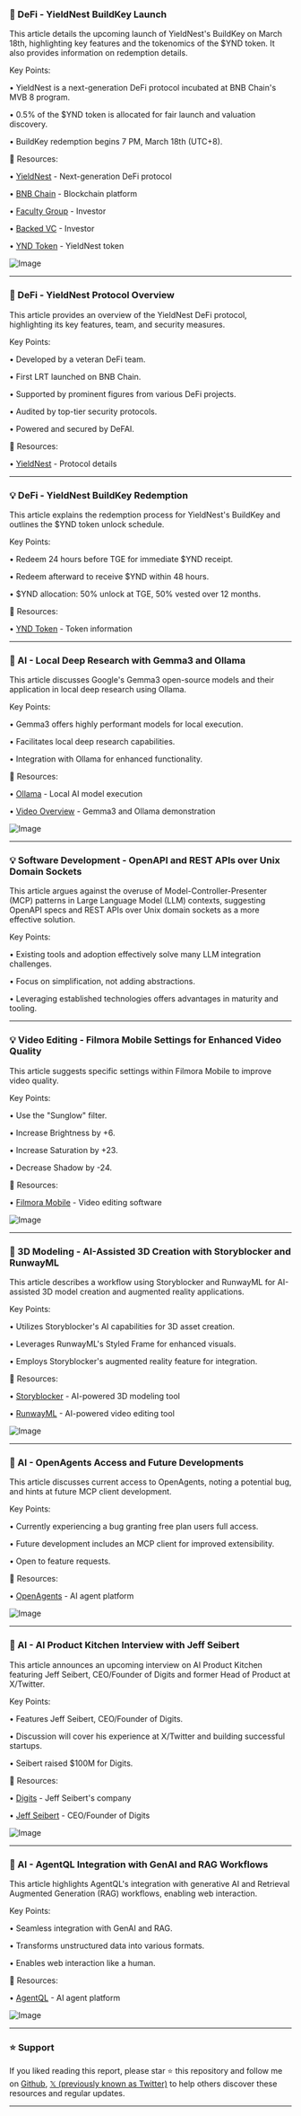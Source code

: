 ### 🚀 DeFi - YieldNest BuildKey Launch

This article details the upcoming launch of YieldNest's BuildKey on March 18th, highlighting key features and the tokenomics of the $YND token.  It also provides information on redemption details.


Key Points:

• YieldNest is a next-generation DeFi protocol incubated at BNB Chain's MVB 8 program.

• 0.5% of the $YND token is allocated for fair launch and valuation discovery.

• BuildKey redemption begins 7 PM, March 18th (UTC+8).


🔗 Resources:

• [YieldNest](https://x.com/YieldNestFi) - Next-generation DeFi protocol

• [BNB Chain](https://x.com/BNBCHAIN) -  Blockchain platform

• [Faculty Group](https://x.com/Faculty__Group) - Investor

• [Backed VC](https://x.com/BackedVC) - Investor

• [YND Token](https://x.com/search?q=%24YND&src=cashtag_click) - YieldNest token

![Image](https://pbs.twimg.com/media/Gl_EC7LbYAE3NqM?format=jpg&name=small)


---

### 🤖 DeFi - YieldNest Protocol Overview

This article provides an overview of the YieldNest DeFi protocol, highlighting its key features, team, and security measures.


Key Points:

• Developed by a veteran DeFi team.

• First LRT launched on BNB Chain.

• Supported by prominent figures from various DeFi projects.

• Audited by top-tier security protocols.

• Powered and secured by DeFAI.



🔗 Resources:

• [YieldNest](https://x.com/aspecta_ai/status/1900453151276433458) - Protocol details


---

### 💡 DeFi - YieldNest BuildKey Redemption

This article explains the redemption process for YieldNest's BuildKey and outlines the $YND token unlock schedule.


Key Points:

• Redeem 24 hours before TGE for immediate $YND receipt.

• Redeem afterward to receive $YND within 48 hours.

• $YND allocation: 50% unlock at TGE, 50% vested over 12 months.


🔗 Resources:

• [YND Token](https://x.com/search?q=%24YND&src=cashtag_click) - Token information


---

### 🤖 AI - Local Deep Research with Gemma3 and Ollama

This article discusses Google's Gemma3 open-source models and their application in local deep research using Ollama.


Key Points:

• Gemma3 offers highly performant models for local execution.

• Facilitates local deep research capabilities.

•  Integration with Ollama for enhanced functionality.


🔗 Resources:

• [Ollama](https://x.com/ollama) - Local AI model execution

• [Video Overview](https://youtu.be/XsJxF_MDfyI) - Gemma3 and Ollama demonstration

![Image](https://pbs.twimg.com/media/Gl7qCJRbAAErpf5?format=jpg&name=small)


---

### 💡 Software Development -  OpenAPI and REST APIs over Unix Domain Sockets

This article argues against the overuse of Model-Controller-Presenter (MCP) patterns in Large Language Model (LLM) contexts, suggesting OpenAPI specs and REST APIs over Unix domain sockets as a more effective solution.


Key Points:

• Existing tools and adoption effectively solve many LLM integration challenges.

•  Focus on simplification, not adding abstractions.

•  Leveraging established technologies offers advantages in maturity and tooling.



---

### 💡 Video Editing - Filmora Mobile Settings for Enhanced Video Quality

This article suggests specific settings within Filmora Mobile to improve video quality.


Key Points:

•  Use the "Sunglow" filter.

•  Increase Brightness by +6.

•  Increase Saturation by +23.

•  Decrease Shadow by -24.


🔗 Resources:

• [Filmora Mobile](https://x.com/Filmora_Editor/status/1900354069618991412) - Video editing software

![Image](https://pbs.twimg.com/ext_tw_video_thumb/1900353890547359746/pu/img/x6cge53Xr3Puk0Vd.jpg)


---

### 🤖 3D Modeling - AI-Assisted 3D Creation with Storyblocker and RunwayML

This article describes a workflow using Storyblocker and RunwayML for AI-assisted 3D model creation and augmented reality applications.


Key Points:

• Utilizes Storyblocker's AI capabilities for 3D asset creation.

• Leverages RunwayML's Styled Frame for enhanced visuals.

• Employs Storyblocker's augmented reality feature for integration.


🔗 Resources:

• [Storyblocker](https://x.com/storyblocker) - AI-powered 3D modeling tool

• [RunwayML](https://x.com/runwayml) - AI-powered video editing tool

![Image](https://pbs.twimg.com/ext_tw_video_thumb/1900314454077956098/pu/img/SBFBdAfs4e2duJvq.jpg)


---

### 🤖 AI - OpenAgents Access and Future Developments

This article discusses current access to OpenAgents, noting a potential bug, and hints at future MCP client development.


Key Points:

•  Currently experiencing a bug granting free plan users full access.

•  Future development includes an MCP client for improved extensibility.

•  Open to feature requests.



🔗 Resources:

• [OpenAgents](https://x.com/OpenAgentsInc/status/1900319468540354664) - AI agent platform

![Image](https://pbs.twimg.com/media/Gl9KVjtXYAA3qai?format=png&name=900x900)


---

### 🚀 AI - AI Product Kitchen Interview with Jeff Seibert

This article announces an upcoming interview on AI Product Kitchen featuring Jeff Seibert, CEO/Founder of Digits and former Head of Product at X/Twitter.


Key Points:

• Features Jeff Seibert, CEO/Founder of Digits.

•  Discussion will cover his experience at X/Twitter and building successful startups.

•  Seibert raised $100M for Digits.



🔗 Resources:

• [Digits](https://x.com/digits) -  Jeff Seibert's company

• [Jeff Seibert](https://x.com/jeffseibert) - CEO/Founder of Digits

![Image](https://pbs.twimg.com/media/Gl8yiZUWEAAnwwp?format=jpg&name=small)


---

### 🤖  AI - AgentQL Integration with GenAI and RAG Workflows

This article highlights AgentQL's integration with generative AI and Retrieval Augmented Generation (RAG) workflows, enabling web interaction.


Key Points:

• Seamless integration with GenAI and RAG.

• Transforms unstructured data into various formats.

• Enables web interaction like a human.


🔗 Resources:

• [AgentQL](https://x.com/AgentQL) - AI agent platform

![Image](https://pbs.twimg.com/media/Gl843G3WoAAcMUm?format=jpg&name=small)


---

### ⭐️ Support

If you liked reading this report, please star ⭐️ this repository and follow me on [Github](https://github.com/Drix10), [𝕏 (previously known as Twitter)](https://x.com/DRIX_10_) to help others discover these resources and regular updates.

---